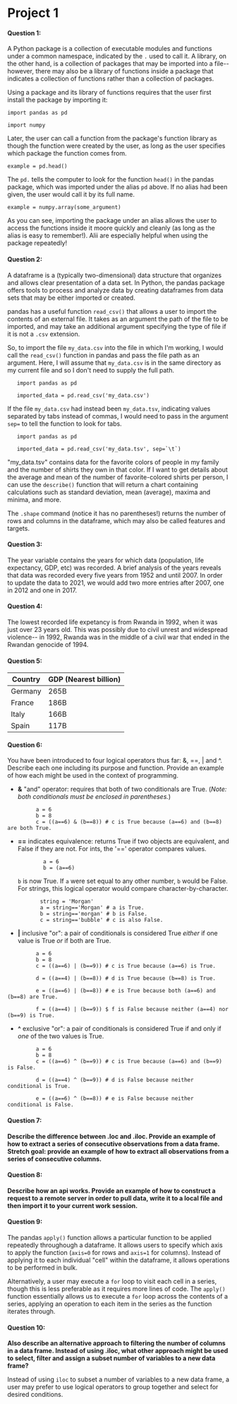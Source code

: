 # Project 1
#### **Question 1**: 

A Python package is a collection of executable modules and functions under a common namespace, indicated by the `.` used to call it. A library, on the other hand, is a collection of packages that may be imported into a file-- however, there may also be a library of functions inside a package that indicates a collection of functions rather than a collection of packages. 

Using a package and its library of functions requires that the user first install the package by importing it:

   `import pandas as pd`
   
   `import numpy`
   
Later, the user can call a function from the package's function library as though the function were created by the user, as long as the user specifies which package the function comes from.

   `example = pd.head()`
   
The `pd.` tells the computer to look for the function `head()` in the pandas package, which was imported under the alias `pd` above. 
If no alias had been given, the user would call it by its full name.

   `example = numpy.array(some_argument)`
   
As you can see, importing the package under an alias allows the user to access the functions inside it moore quickly and cleanly (as long as the alias is easy to remember!). 
Alii are especially helpful when using the package repeatedly!

#### **Question 2**: 

A dataframe is a (typically two-dimensional) data structure that organizes and allows clear presentation of a data set. In Python, the pandas package offers tools to process and analyze data by creating dataframes from data sets that may be either imported or created. 

pandas has a useful function `read_csv()` that allows a user to import the contents of an external file. It takes as an argument the path of the file to be imported, and may take an additional argument specifying the type of file if it is not a `.csv` extension. 

So, to import the file `my_data.csv` into the file in which I'm working, I would call the `read_csv()` function in pandas and pass the file path as an argument. Here, I will assume that `my_data.csv` is in the same directory as my current file and so I don't need to supply the full path.

~~~~
   import pandas as pd
   
   imported_data = pd.read_csv('my_data.csv')
~~~~

If the file `my_data.csv` had instead been `my_data.tsv`, indicating values separated by tabs instead of commas, I would need to pass in the argument `sep=` to tell the function 
to look for tabs. 

~~~~
   import pandas as pd
   
   imported_data = pd.read_csv('my_data.tsv', sep=`\t`)
~~~~

"my_data.tsv" contains data for the favorite colors of people in my family and the number of shirts they own in that color. If I want to get details about the average and mean of the number of favorite-colored shirts per person, I can use the `describe()` function that will return a chart containing calculations such as standard deviation, mean (average), maxima and minima, and more.

The `.shape` command (notice it has no parentheses!) returns the number of rows and columns in the dataframe, which may also be called features and targets. 

#### **Question 3**: 

The year variable contains the years for which data (population, life expectancy, GDP, etc) was recorded. A brief analysis of the years reveals that data was recorded every five years from 1952 and until 2007. In order to update the data to 2021, we would add two more entries after 2007, one in 2012 and one in 2017. 

#### **Question 4**: 

The lowest recorded life expetancy is from Rwanda in 1992, when it was just over 23 years old. This was possibly due to civil unrest and widespread violence-- in 1992, Rwanda was in the middle of a civil war that ended in the Rwandan genocide of 1994. 

#### **Question 5**: 

| Country | GDP (Nearest billion) |
| ------- | --- |
| Germany | 265B |
| France | 186B |
| Italy | 166B |
| Spain | 117B |


#### **Question 6**: 
You have been introduced to four logical operators thus far: &, ==, | and ^. Describe each one including its purpose and function. Provide an example of how each might be used in the context of programming.

- **&** "and" operator: requires that both of two conditionals are True. (*Note: both conditionals must be enclosed in parentheses.*)

~~~~
         a = 6
         b = 8
         c = ((a==6) & (b==8)) # c is True because (a==6) and (b==8) are both True.
~~~~

- **==** indicates equivalence: returns True if two objects are equivalent, and False if they are not. 
   For ints, the '==' operator compares values. 
   
   ~~~~     
           a = 6
           b = (a==6) 
   ~~~~
       
    `b` is now True. If `a` were set equal to any other number, `b` would be False.
    For strings, this logical operator would compare character-by-character.
    
    ~~~~
           string = 'Morgan'
           a = string=='Morgan' # a is True.
           b = string=='morgan' # b is False.
           c = string=='bubble' # c is also False.
    ~~~~
        
- **|** inclusive "or": a pair of conditionals is considered True *either* if one value is True *or* if both are True.

~~~~
         a = 6
         b = 8
         c = ((a==6) | (b==9)) # c is True because (a==6) is True.
         
         d = ((a==4) | (b==8)) # d is True because (b==8) is True.
         
         e = ((a==6) | (b==8)) # e is True because both (a==6) and (b==8) are True.
         
         f = ((a==4) | (b==9)) $ f is False because neither (a==4) nor (b==9) is True.
~~~~

- **^** exclusive "or": a pair of conditionals is considered True if and only if *one* of the two values is True.

~~~~
         a = 6
         b = 8
         c = ((a==6) ^ (b==9)) # c is True because (a==6) and (b==9) is False.
         
         d = ((a==4) ^ (b==9)) # d is False because neither conditional is True.
         
         e = ((a==6) ^ (b==8)) # e is False because neither conditional is False.

~~~~

#### **Question 7**: 
**Describe the difference between .loc and .iloc. Provide an example of how to extract a series of consecutive observations from a data frame. Stretch goal: provide an example of how to extract all observations from a series of consecutive columns.**

#### **Question 8**: 
**Describe how an api works. Provide an example of how to construct a request to a remote server in order to pull data, write it to a local file and then import it to your current work session.**

#### **Question 9**: 

The pandas `apply()` function allows a particular function to be applied repeatedly throughough a dataframe. It allows users to specify which axis to apply the function (`axis=0` for rows and `axis=1` for columns). Instead of applying it to each individual "cell" within the dataframe, it allows operations to be performed in bulk. 

Alternatively, a user may execute a `for` loop to visit each cell in a series, though this is less preferable as it requires more lines of code. The `apply()` function essentially allows us to execute a `for` loop across the contents of a series, applying an operation to each item in the series as the function iterates through.  


#### **Question 10**: 
**Also describe an alternative approach to filtering the number of columns in a data frame. Instead of using .iloc, what other approach might be used to select, filter and assign a subset number of variables to a new data frame?**

Instead of using `iloc` to subset a number of variables to a new data frame, a user may prefer to use logical operators to group together and select for desired conditions.  






